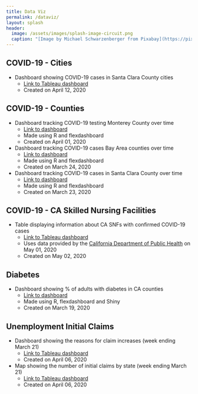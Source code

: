 ```yaml
---
title: Data Viz
permalink: /dataviz/
layout: splash
header:
  image: /assets/images/splash-image-circuit.png
  caption: "[Image by Michael Schwarzenberger from Pixabay](https://pixabay.com/users/blickpixel-52945/?utm_source=link-attribution&amp;utm_medium=referral&amp;utm_campaign=image&amp;utm_content=453758)"
---
```


## COVID-19 - Cities
* Dashboard showing COVID-19 cases in Santa Clara County cities
    - [Link to Tableau dashboard](https://public.tableau.com/profile/jackjleescience#!/vizhome/COVID-19casesinSantaClaraCountycities/COVID-19SCCCitiesDash)
    - Created on April 12, 2020

## COVID-19 - Counties
* Dashboard tracking COVID-19 testing Monterey County over time
     - [Link to dashboard](covid19_mry.html)
     - Made using R and flexdashboard
     - Created on April 01, 2020
* Dashboard tracking COVID-19 cases Bay Area counties over time
     - [Link to dashboard](covid19_bayarea.html)
     - Made using R and flexdashboard
     - Created on March 24, 2020
* Dashboard tracking COVID-19 cases in Santa Clara County over time
     - [Link to dashboard](covid19_scc.html)
     - Made using R and flexdashboard
     - Created on March 23, 2020

## COVID-19 - CA Skilled Nursing Facilities
* Table displaying information about CA SNFs with confirmed COVID-19 cases
    - [Link to Tableau dashboard](https://public.tableau.com/profile/jackjleescience#!/vizhome/ConfirmedCOVID-19ofCASNFs-May1/SNFCOVID-19Dash)
    - Uses data provided by the [California Department of Public Health](https://www.cdph.ca.gov/Programs/CID/DCDC/Pages/COVID-19/SNFsCOVID_19.aspx) on May 01, 2020
    - Created on May 02, 2020

## Diabetes
* Dashboard showing % of adults with diabetes in CA counties
     - [Link to dashboard](https://jackjlee.shinyapps.io/ca_counties_diabetes/)
     - Made using R, flexdashboard and Shiny
     - Created on March 19, 2020

## Unemployment Initial Claims
* Dashboard showing the reasons for claim increases (week ending March 21)
    - [Link to Tableau dashboard](https://public.tableau.com/profile/jackjleescience#!/vizhome/ReasonsUnemploymentInitialClaims-March21/StateCommentsDash)
    - Created on April 06, 2020
* Map showing the number of initial claims by state (week ending March 21)
    - [Link to Tableau dashboard](https://public.tableau.com/profile/jackjleescience#!/vizhome/MapofUnemploymentInitialClaims-March21/MapDash)
    - Created on April 06, 2020
